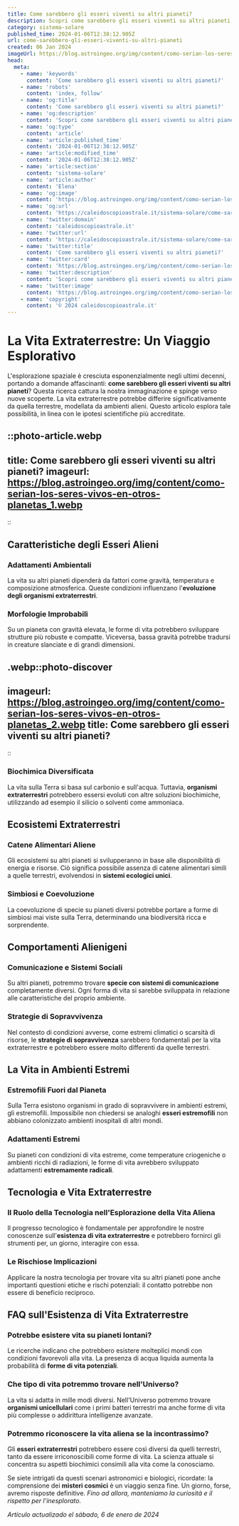 ```yaml
---
title: Come sarebbero gli esseri viventi su altri pianeti?
description: Scopri come sarebbero gli esseri viventi su altri pianeti; adattamenti unici, ecosistemi esotici e la vita oltre la Terra in dettaglio. Leggi ora!
category: sistema-solare
published_time: 2024-01-06T12:38:12.905Z
url: come-sarebbero-gli-esseri-viventi-su-altri-pianeti
created: 06 Jan 2024
imageUrl: https://blog.astroingeo.org/img/content/como-serian-los-seres-vivos-en-otros-planetas_1.webp
head:
  meta:
    - name: 'keywords'
      content: 'Come sarebbero gli esseri viventi su altri pianeti?'
    - name: 'robots'
      content: 'index, follow'
    - name: 'og:title'
      content: 'Come sarebbero gli esseri viventi su altri pianeti?'
    - name: 'og:description'
      content: 'Scopri come sarebbero gli esseri viventi su altri pianeti; adattamenti unici, ecosistemi esotici e la vita oltre la Terra in dettaglio. Leggi ora!'
    - name: 'og:type'
      content: 'article'
    - name: 'article:published_time'
      content: '2024-01-06T12:38:12.905Z'
    - name: 'article:modified_time'
      content: '2024-01-06T12:38:12.905Z'
    - name: 'article:section'
      content: 'sistema-solare'
    - name: 'article:author'
      content: 'Elena'
    - name: 'og:image'
      content: 'https://blog.astroingeo.org/img/content/como-serian-los-seres-vivos-en-otros-planetas_1.webp'
    - name: 'og:url'
      content: 'https://caleidoscopioastrale.it/sistema-solare/come-sarebbero-gli-esseri-viventi-su-altri-pianeti'
    - name: 'twitter:domain'
      content: 'caleidoscopioastrale.it'
    - name: 'twitter:url'
      content: 'https://caleidoscopioastrale.it/sistema-solare/come-sarebbero-gli-esseri-viventi-su-altri-pianeti'
    - name: 'twitter:title'
      content: 'Come sarebbero gli esseri viventi su altri pianeti?'
    - name: 'twitter:card'
      content: 'https://blog.astroingeo.org/img/content/como-serian-los-seres-vivos-en-otros-planetas_1.webp'
    - name: 'twitter:description'
      content: 'Scopri come sarebbero gli esseri viventi su altri pianeti; adattamenti unici, ecosistemi esotici e la vita oltre la Terra in dettaglio. Leggi ora!'
    - name: 'twitter:image'
      content: 'https://blog.astroingeo.org/img/content/como-serian-los-seres-vivos-en-otros-planetas_1.webp'
    - name: 'copyright'
      content: '© 2024 caleidoscopioastrale.it'
---
```

# La Vita Extraterrestre: Un Viaggio Esplorativo

L'esplorazione spaziale è cresciuta esponenzialmente negli ultimi decenni, portando a domande affascinanti: **come sarebbero gli esseri viventi su altri pianeti**? Questa ricerca cattura la nostra immaginazione e spinge verso nuove scoperte. La vita extraterrestre potrebbe differire significativamente da quella terrestre, modellata da ambienti alieni. Questo articolo esplora tale possibilità, in linea con le ipotesi scientifiche più accreditate.

::photo-article.webp
---
title: Come sarebbero gli esseri viventi su altri pianeti?
imageurl: https://blog.astroingeo.org/img/content/como-serian-los-seres-vivos-en-otros-planetas_1.webp
---
::

## Caratteristiche degli Esseri Alieni

### Adattamenti Ambientali

La vita su altri pianeti dipenderà da fattori come gravità, temperatura e composizione atmosferica. Queste condizioni influenzano l'**evoluzione degli organismi extraterrestri**.

### Morfologie Improbabili

Su un pianeta con gravità elevata, le forme di vita potrebbero sviluppare strutture più robuste e compatte. Viceversa, bassa gravità potrebbe tradursi in creature slanciate e di grandi dimensioni.

.webp::photo-discover
---
imageurl: https://blog.astroingeo.org/img/content/como-serian-los-seres-vivos-en-otros-planetas_2.webp
title: Come sarebbero gli esseri viventi su altri pianeti?
---
::

### Biochimica Diversificata

La vita sulla Terra si basa sul carbonio e sull'acqua. Tuttavia, **organismi extraterrestri** potrebbero essersi evoluti con altre soluzioni biochimiche, utilizzando ad esempio il silicio o solventi come ammoniaca.

## Ecosistemi Extraterrestri

### Catene Alimentari Aliene

Gli ecosistemi su altri pianeti si svilupperanno in base alle disponibilità di energia e risorse. Ciò significa possibile assenza di catene alimentari simili a quelle terrestri, evolvendosi in **sistemi ecologici unici**.

### Simbiosi e Coevoluzione

La coevoluzione di specie su pianeti diversi potrebbe portare a forme di simbiosi mai viste sulla Terra, determinando una biodiversità ricca e sorprendente.

## Comportamenti Alienigeni

### Comunicazione e Sistemi Sociali

Su altri pianeti, potremmo trovare **specie con sistemi di comunicazione** completamente diversi. Ogni forma di vita si sarebbe sviluppata in relazione alle caratteristiche del proprio ambiente.

### Strategie di Sopravvivenza

Nel contesto di condizioni avverse, come estremi climatici o scarsità di risorse, le **strategie di sopravvivenza** sarebbero fondamentali per la vita extraterrestre e potrebbero essere molto differenti da quelle terrestri.

## La Vita in Ambienti Estremi

### Estremofili Fuori dal Pianeta

Sulla Terra esistono organismi in grado di sopravvivere in ambienti estremi, gli estremofili. Impossibile non chiedersi se analoghi **esseri estremofili** non abbiano colonizzato ambienti inospitali di altri mondi.

### Adattamenti Estremi

Su pianeti con condizioni di vita estreme, come temperature criogeniche o ambienti ricchi di radiazioni, le forme di vita avrebbero sviluppato adattamenti **estremamente radicali**.

## Tecnologia e Vita Extraterrestre

### Il Ruolo della Tecnologia nell'Esplorazione della Vita Aliena

Il progresso tecnologico è fondamentale per approfondire le nostre conoscenze sull'**esistenza di vita extraterrestre** e potrebbero fornirci gli strumenti per, un giorno, interagire con essa.

### Le Rischiose Implicazioni

Applicare la nostra tecnologia per trovare vita su altri pianeti pone anche importanti questioni etiche e rischi potenziali: il contatto potrebbe non essere di beneficio reciproco.

## FAQ sull'Esistenza di Vita Extraterrestre

### Potrebbe esistere vita su pianeti lontani?

Le ricerche indicano che potrebbero esistere molteplici mondi con condizioni favorevoli alla vita. La presenza di acqua liquida aumenta la probabilità di **forme di vita potenziali**.

### Che tipo di vita potremmo trovare nell'Universo?

La vita si adatta in mille modi diversi. Nell'Universo potremmo trovare **organismi unicellulari** come i primi batteri terrestri ma anche forme di vita più complesse o addirittura intelligenze avanzate.

### Potremmo riconoscere la vita aliena se la incontrassimo?

Gli **esseri extraterrestri** potrebbero essere così diversi da quelli terrestri, tanto da essere irriconoscibili come forme di vita. La scienza attuale si concentra su aspetti biochimici consimili alla vita come la conosciamo.

Se siete intrigati da questi scenari astronomici e biologici, ricordate: la comprensione dei **misteri cosmici** è un viaggio senza fine. Un giorno, forse, avremo risposte definitive. *Fino ad allora, manteniamo la curiosità e il rispetto per l'inesplorato.*

_Artículo actualizado el sábado, 6 de enero de 2024_